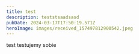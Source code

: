 ```yaml
---
title: test
description: teststsaadsasd
pubDate: 2024-03-17T17:50:19.571Z
heroImage: images/received_157497812900542.jpeg
---
```


t﻿est testujemy sobie
